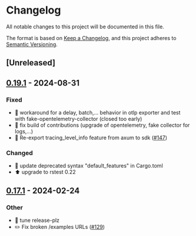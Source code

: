 # Changelog
All notable changes to this project will be documented in this file.

The format is based on [Keep a Changelog](https://keepachangelog.com/en/1.0.0/),
and this project adheres to [Semantic Versioning](https://semver.org/spec/v2.0.0.html).

## [Unreleased]

## [0.19.1](https://github.com/davidB/tracing-opentelemetry-instrumentation-sdk/compare/axum-tracing-opentelemetry-v0.19.0...axum-tracing-opentelemetry-v0.19.1) - 2024-08-31

### <!-- 1 -->Fixed
- 🐛 workaround for a delay, batch,... behavior in otlp exporter and test with fake-opentelemetry-collector (closed too early)
- 🐛 fix build of contributions (upgrade of opentelemetry, fake collector for logs,...)
- 🐛  Re-export tracing_level_info feature from axum to sdk ([#147](https://github.com/davidB/tracing-opentelemetry-instrumentation-sdk/pull/147))

### <!-- 4 -->Changed
- 💄 update deprecated syntax "default_features" in Cargo.toml
- ⬆️ upgrade to rstest 0.22

## [0.17.1](https://github.com/davidB/tracing-opentelemetry-instrumentation-sdk/compare/axum-tracing-opentelemetry-v0.17.0...axum-tracing-opentelemetry-v0.17.1) - 2024-02-24

### Other
- 👷 tune release-plz
- ✏️ Fix broken /examples URLs ([#129](https://github.com/davidB/tracing-opentelemetry-instrumentation-sdk/pull/129))
